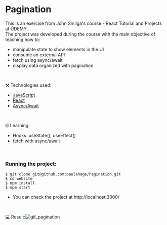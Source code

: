 # Pagination

This is an exercise from John Smilga's course - React Tutorial and Projects at ÛDEMY.<br/>
The project was developed during the course with the main objective of teaching how to: 
- manipulate state to show elements in the UI
- consume an external API
- fetch using async/await
- display data organized with pagination

<br/>

⚒️ Technologies used:

- [JavaScript](https://www.javascript.com/)
- [React](https://reactjs.org/)
- [Async/Await](https://developer.mozilla.org/en-US/docs/Learn/JavaScript/Asynchronous/Promises)

<br/>

🤓 Learning:

- Hooks: useState(), useEffect()
- fetch with async/await
<br/>

### Running the project:

```
$ git clone git@github.com:paulahage/Pagination.git
$ cd website
$ npm install
$ npm start
```
- You can check the project at http://localhost:3000/

<br/>

💻 Result:![gif_pagination](https://user-images.githubusercontent.com/84124999/219061903-5e53bfdf-9734-41f6-af45-fd76f2123c28.gif)
